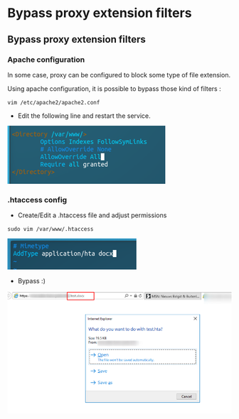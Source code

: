 # Bypass proxy extension filters

## Bypass proxy extension filters

### Apache configuration

In some case, proxy can be configured to block some type of file extension.

Using apache configuration, it is possible to bypass those kind of filters :

```text
vim /etc/apache2/apache2.conf
```

* Edit the following line and restart the service.

![](../../../../.gitbook/assets/image%20%28253%29.png)

### .htaccess config

* Create/Edit a .htaccess file and adjust permissions

```text
sudo vim /var/www/.htaccess
```

![](../../../../.gitbook/assets/image%20%28232%29.png)

* Bypass :\)

![](../../../../.gitbook/assets/image%20%2890%29.png)

